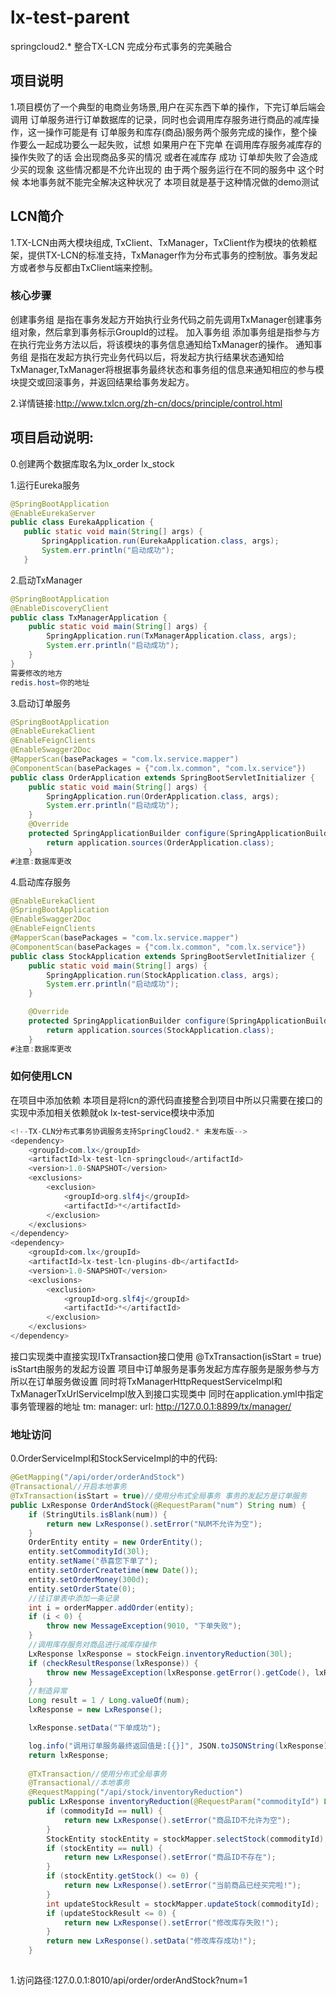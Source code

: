 # lx-test-parent
springcloud2.* 整合TX-LCN   完成分布式事务的完美融合

## 项目说明
1.项目模仿了一个典型的电商业务场景,用户在买东西下单的操作，下完订单后端会调用
订单服务进行订单数据库的记录，同时也会调用库存服务进行商品的减库操作，这一操作可能是有
订单服务和库存(商品)服务两个服务完成的操作，整个操作要么一起成功要么一起失败，试想
如果用户在下完单 在调用库存服务减库存的操作失败了的话 会出现商品多买的情况
或者在减库存 成功 订单却失败了会造成少买的现象  这些情况都是不允许出现的 由于两个服务运行在不同的服务中 
这个时候 本地事务就不能完全解决这种状况了 本项目就是基于这种情况做的demo测试

## LCN简介
1.TX-LCN由两大模块组成, TxClient、TxManager，TxClient作为模块的依赖框架，提供TX-LCN的标准支持，TxManager作为分布式事务的控制放。事务发起方或者参与反都由TxClient端来控制。

### 核心步骤
创建事务组
是指在事务发起方开始执行业务代码之前先调用TxManager创建事务组对象，然后拿到事务标示GroupId的过程。
加入事务组
添加事务组是指参与方在执行完业务方法以后，将该模块的事务信息通知给TxManager的操作。
通知事务组
是指在发起方执行完业务代码以后，将发起方执行结果状态通知给TxManager,TxManager将根据事务最终状态和事务组的信息来通知相应的参与模块提交或回滚事务，并返回结果给事务发起方。

2.详情链接:http://www.txlcn.org/zh-cn/docs/principle/control.html

## 项目启动说明:
0.创建两个数据库取名为lx_order  lx_stock

1.运行Eureka服务
```java
@SpringBootApplication
@EnableEurekaServer
public class EurekaApplication {
   public static void main(String[] args) {
       SpringApplication.run(EurekaApplication.class, args);
       System.err.println("启动成功");
   }
```
2.启动TxManager
```java
@SpringBootApplication
@EnableDiscoveryClient
public class TxManagerApplication {
    public static void main(String[] args) {
        SpringApplication.run(TxManagerApplication.class, args);
        System.err.println("启动成功");
    }
}
需要修改的地方
redis.host=你的地址
```
3.启动订单服务
```java
@SpringBootApplication
@EnableEurekaClient
@EnableFeignClients
@EnableSwagger2Doc
@MapperScan(basePackages = "com.lx.service.mapper")
@ComponentScan(basePackages = {"com.lx.common", "com.lx.service"})
public class OrderApplication extends SpringBootServletInitializer {
    public static void main(String[] args) {
        SpringApplication.run(OrderApplication.class, args);
        System.err.println("启动成功");
    }
    @Override
    protected SpringApplicationBuilder configure(SpringApplicationBuilder application) {
        return application.sources(OrderApplication.class);
    }
#注意:数据库更改
```
4.启动库存服务
```java
@EnableEurekaClient
@SpringBootApplication
@EnableSwagger2Doc
@EnableFeignClients
@MapperScan(basePackages = "com.lx.service.mapper")
@ComponentScan(basePackages = {"com.lx.common", "com.lx.service"})
public class StockApplication extends SpringBootServletInitializer {
    public static void main(String[] args) {
        SpringApplication.run(StockApplication.class, args);
        System.err.println("启动成功");
    }

    @Override
    protected SpringApplicationBuilder configure(SpringApplicationBuilder application) {
        return application.sources(StockApplication.class);
    }
#注意:数据库更改
```
### 如何使用LCN
在项目中添加依赖 本项目是将lcn的源代码直接整合到项目中所以只需要在接口的实现中添加相关依赖就ok
lx-test-service模块中添加
```java
<!--TX-CLN分布式事务协调服务支持SpringCloud2.* 未发布版-->
<dependency>
    <groupId>com.lx</groupId>
    <artifactId>lx-test-lcn-springcloud</artifactId>
    <version>1.0-SNAPSHOT</version>
    <exclusions>
        <exclusion>
            <groupId>org.slf4j</groupId>
            <artifactId>*</artifactId>
        </exclusion>
    </exclusions>
</dependency>
<dependency>
    <groupId>com.lx</groupId>
    <artifactId>lx-test-lcn-plugins-db</artifactId>
    <version>1.0-SNAPSHOT</version>
    <exclusions>
        <exclusion>
            <groupId>org.slf4j</groupId>
            <artifactId>*</artifactId>
        </exclusion>
    </exclusions>
</dependency>
```
接口实现类中直接实现ITxTransaction接口使用 @TxTransaction(isStart = true)
isStart由服务的发起方设置 项目中订单服务是事务发起方库存服务是服务参与方所以在订单服务做设置
同时将TxManagerHttpRequestServiceImpl和TxManagerTxUrlServiceImpl放入到接口实现类中
同时在application.yml中指定
事务管理器的地址
tm: 
   manager: 
        url: http://127.0.0.1:8899/tx/manager/
        
### 地址访问
0.OrderServiceImpl和StockServiceImpl的中的代码:
```java
@GetMapping("/api/order/orderAndStock")
@Transactional//开启本地事务
@TxTransaction(isStart = true)//使用分布式全局事务 事务的发起方是订单服务
public LxResponse OrderAndStock(@RequestParam("num") String num) {
    if (StringUtils.isBlank(num)) {
        return new LxResponse().setError("NUM不允许为空");
    }
    OrderEntity entity = new OrderEntity();
    entity.setCommodityId(30l);
    entity.setName("恭喜您下单了");
    entity.setOrderCreatetime(new Date());
    entity.setOrderMoney(300d);
    entity.setOrderState(0);
    //往订单表中添加一条记录
    int i = orderMapper.addOrder(entity);
    if (i < 0) {
        throw new MessageException(9010, "下单失败");
    }
    //调用库存服务对商品进行减库存操作
    LxResponse lxResponse = stockFeign.inventoryReduction(30l);
    if (checkResultResponse(lxResponse)) {
        throw new MessageException(lxResponse.getError().getCode(), lxResponse.getError().getMessage());
    }
    //制造异常
    Long result = 1 / Long.valueOf(num);
    lxResponse = new LxResponse();

    lxResponse.setData("下单成功");

    log.info("调用订单服务最终返回值是:[{}]", JSON.toJSONString(lxResponse));
    return lxResponse;
        
    @TxTransaction//使用分布式全局事务
    @Transactional//本地事务
    @RequestMapping("/api/stock/inventoryReduction")
    public LxResponse inventoryReduction(@RequestParam("commodityId") Long commodityId) {
        if (commodityId == null) {
            return new LxResponse().setError("商品ID不允许为空");
        }
        StockEntity stockEntity = stockMapper.selectStock(commodityId);
        if (stockEntity == null) {
            return new LxResponse().setError("商品ID不存在");
        }
        if (stockEntity.getStock() <= 0) {
            return new LxResponse().setError("当前商品已经买完啦!");
        }
        int updateStockResult = stockMapper.updateStock(commodityId);
        if (updateStockResult <= 0) {
            return new LxResponse().setError("修改库存失败!");
        }
        return new LxResponse().setData("修改库存成功!");
    }
        
```
1.访问路径:127.0.0.1:8010/api/order/orderAndStock?num=1



